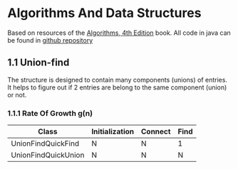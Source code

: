 # Algorithms And Data Structures
Based on resources of the [Algorithms, 4th Edition](https://algs4.cs.princeton.edu/home/) book.
All code in java can be found in [github repository](https://github.com/kevin-wayne/algs4/tree/master/src/main/java/edu/princeton/cs/algs4)

## 1.1 Union-find
The structure is designed to contain many components (unions) of entries. It helps to figure out if 2 entries are belong to the same component (union) or not.

### 1.1.1 Rate Of Growth g(n)
| Class                   | Initialization | Connect | Find |
|-------------------------|----------------|---------|------|
| UnionFindQuickFind      | N              | N       | 1    |
| UnionFindQuickUnion     | N              | N       | N    |